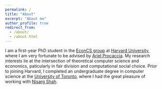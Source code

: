 ```yaml
---
permalink: /
title: "About"
excerpt: "About me"
author_profile: true
redirect_from: 
  - /about/
  - /about.html
---
```


I am a first-year PhD student in the [EconCS group](https://econcs.seas.harvard.edu) at [Harvard University](https://www.seas.harvard.edu), where I am very fortunate to be advised by [Ariel Procaccia](http://procaccia.info). My research interests lie at the intersection of theoretical computer science and economics, paticularly in fair division and computational social choice. Prior to joining Harvard, I completed an undergraduate degree in computer science at the [University of Toronto](https://www.utoronto.ca), where I had the great pleasure of working with [Nisarg Shah](http://www.cs.toronto.edu/~nisarg/index.html).